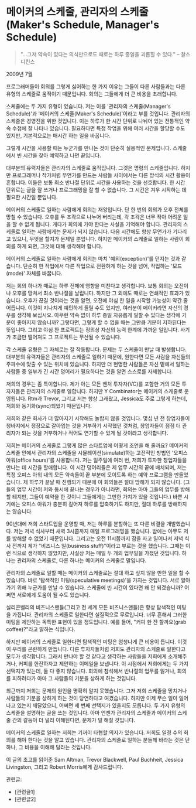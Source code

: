 # 메이커의 스케줄, 관리자의 스케줄 (Maker's Schedule, Manager's Schedule)

> "...그저 약속이 있다는 의식만으로도 때로는 하루 종일을 괴롭힐 수 있다."
> – 찰스 디킨스

2009년 7월

프로그래머들이 회의를 그렇게 싫어하는 한 가지 이유는 그들이 다른 사람들과는 다른 유형의 스케줄로 움직이기 때문입니다. 회의는 그들에게 더 큰 비용을 초래합니다.

스케줄에는 두 가지 유형이 있습니다. 저는 이를 '관리자의 스케줄(Manager's Schedule)'과 '메이커의 스케줄(Maker's Schedule)'이라고 부를 것입니다. 관리자의 스케줄은 경영진을 위한 것입니다. 이는 하루가 한 시간 단위로 나뉘어 있는 전통적인 약속 수첩에 잘 나타나 있습니다. 필요하다면 특정 작업을 위해 여러 시간을 할당할 수도 있지만, 기본적으로는 매시간 하는 일을 바꿉니다.

그렇게 시간을 사용할 때는 누군가를 만나는 것이 단순히 실용적인 문제입니다. 스케줄에서 빈 시간을 찾아 예약하고 나면 끝입니다.

대부분의 유력자들은 관리자의 스케줄로 움직입니다. 그것은 명령의 스케줄입니다. 하지만 프로그래머나 작가처럼 무언가를 만드는 사람들 사이에서는 다른 방식의 시간 활용이 흔합니다. 이들은 보통 최소 반나절 단위로 시간을 사용하는 것을 선호합니다. 한 시간 단위로는 글을 잘 쓰거나 프로그래밍을 잘 할 수 없습니다. 그 시간은 겨우 시작하는 데 필요한 시간일 뿐입니다.

메이커의 스케줄로 일하는 사람에게 회의는 재앙입니다. 단 한 번의 회의가 오후 전체를 망칠 수 있습니다. 오후를 두 조각으로 나누어 버리는데, 각 조각은 너무 작아 어려운 일을 할 수 없게 됩니다. 게다가 회의에 가야 한다는 사실을 기억해야 합니다. 관리자의 스케줄로 일하는 사람에게는 문제가 되지 않습니다. 다음 시간에도 항상 무언가가 기다리고 있으니, 무엇을 할지가 문제일 뿐입니다. 하지만 메이커의 스케줄로 일하는 사람이 회의를 하게 되면, 그것에 대해 생각해야 합니다.

메이커의 스케줄로 일하는 사람에게 회의는 마치 '예외(exception)'를 던지는 것과 같습니다. 단순히 한 작업에서 다른 작업으로 전환하게 하는 것을 넘어, 작업하는 '모드(mode)' 자체를 바꿉니다.

저는 회의 하나가 때로는 하루 전체에 영향을 미친다고 생각합니다. 보통 회의는 오전이나 오후를 망쳐서 최소 반나절을 날립니다. 하지만 그 외에도 때로는 연쇄적인 효과가 있습니다. 오후가 끊길 것이라는 것을 알면, 오전에 야심 찬 일을 시작할 가능성이 약간 줄어듭니다. 이것이 지나치게 예민하게 들릴 수도 있지만, 여러분이 메이커라면 자신의 경우를 생각해 보십시오. 아무런 약속 없이 하루 종일 자유롭게 일할 수 있다는 생각에 기분이 좋아지지 않습니까? 그렇다면, 그렇게 할 수 없을 때는 그만큼 기분이 저하된다는 뜻입니다. 그리고 야심 찬 프로젝트는 정의상 자신의 능력 한계에 가까운 일입니다. 사기가 조금만 떨어져도 그 프로젝트는 무산될 수 있습니다.

각 스케줄 유형은 그 자체로는 잘 작동합니다. 문제는 두 스케줄이 만날 때 발생합니다. 대부분의 유력자들은 관리자의 스케줄로 일하기 때문에, 원한다면 모든 사람을 자신들의 주파수에 맞출 수 있는 위치에 있습니다. 하지만 더 현명한 사람들은 자신 밑에서 일하는 사람들 중 일부가 긴 시간 덩어리가 필요하다는 것을 알면 스스로를 자제합니다.

저희의 경우는 좀 특이합니다. 제가 아는 모든 벤처 투자자(VC)를 포함한 거의 모든 투자자들은 관리자의 스케줄로 일합니다. 하지만 Y Combinator는 메이커의 스케줄로 운영됩니다. Rtm과 Trevor, 그리고 저는 항상 그래왔고, Jessica도 주로 그렇게 하는데, 저희와 동기화(sync)되었기 때문입니다.

저희와 같은 회사가 더 많아지기 시작해도 놀랍지 않을 것입니다. 몇십 년 전 창업자들이 청바지에서 정장으로 갈아입는 것을 거부하기 시작했던 것처럼, 창업자들이 점점 더 관리자가 되는 것을 거부하거나 적어도 연기할 수 있게 될 것이라고 생각합니다.

저희는 메이커의 스케줄로 그렇게 많은 스타트업에 어떻게 조언을 해 줄까요? 메이커의 스케줄 안에서 관리자의 스케줄을 시뮬레이션(simulate)하는 고전적인 방법인 '오피스 아워(office hours)'를 사용합니다. 저는 일주일에 여러 번, 저희가 투자한 창업자들을 만나는 데 시간을 할애합니다. 이 시간 덩어리들은 제 업무 시간의 끝에 배치되며, 저는 특정 오피스 아워 내의 모든 약속들이 끝 부분에 모이도록 하는 예약 프로그램을 만들었습니다. 제 하루가 끝날 때 진행되기 때문에 이 회의들은 절대 방해가 되지 않습니다. (그들의 업무 시간이 저와 동시에 끝나는 경우가 아니라면, 회의는 아마 그들의 업무를 방해할 테지만, 그들이 예약을 한 것이니 그들에게는 그만한 가치가 있을 것입니다.) 바쁜 시기에는 오피스 아워가 충분히 길어져 하루를 압축하기도 하지만, 절대 하루를 방해하지는 않습니다.

90년대에 저희 스타트업을 운영할 때, 저는 하루를 분할하는 또 다른 비결을 개발했습니다. 저는 저녁 식사부터 새벽 3시쯤까지 매일 프로그래밍을 했습니다. 밤에는 아무도 저를 방해할 수 없었기 때문입니다. 그리고는 오전 11시쯤까지 잠을 자고 일어나서 저녁 식사 전까지 제가 "비즈니스 일(business stuff)"이라고 부르는 것을 했습니다. 그때는 이런 식으로 생각하지 않았지만, 사실상 저는 매일 두 개의 업무일을 가졌던 것입니다. 하나는 관리자의 스케줄로, 다른 하나는 메이커의 스케줄로 말입니다.

관리자의 스케줄로 일할 때는 메이커의 스케줄로는 절대 하고 싶지 않을 만한 일을 할 수 있습니다. 바로 '탐색적인 미팅(speculative meetings)'을 가지는 것입니다. 서로 알아가기 위해 누군가를 만날 수 있습니다. 스케줄에 빈 시간이 있다면 왜 안 되겠습니까? 어쩌면 서로에게 도움이 될 수도 있습니다.

실리콘밸리의 비즈니스맨들(그리고 전 세계 모든 비즈니스맨들)은 항상 탐색적인 미팅을 가집니다. 관리자의 스케줄로 일한다면 실질적으로 무료입니다. 너무 흔해서 그러한 미팅을 제안하는 독특한 표현이 있을 정도입니다. 예를 들어, "커피 한 잔 할까요(grab coffee)?"라고 말하는 식입니다.

하지만 메이커의 스케줄로 일한다면 탐색적인 미팅은 엄청나게 큰 비용이 듭니다. 이것이 우리를 곤란하게 만듭니다. 다른 투자자들처럼 저희도 관리자의 스케줄로 일한다고 모두가 생각합니다. 그래서 만나야 할 것 같다고 생각하는 사람들을 저희에게 소개해주거나, 커피를 한잔하자고 제안하는 이메일을 보냅니다. 이 시점에서 저희에게는 두 가지 선택지가 있는데, 둘 다 좋지 않습니다. 회의에 참석해서 반나절의 업무를 잃거나, 회의를 피하려다가 아마 그 사람들의 기분을 상하게 하는 것입니다.

최근까지 저희는 문제의 원인을 명확히 알지 못했습니다. 그저 저희 스케줄을 망치거나 사람들의 기분을 상하게 하는 것이 당연하다고 여겼습니다. 하지만 이제 무슨 일이 일어나고 있는지 깨달았으니, 어쩌면 세 번째 선택지가 있을지도 모릅니다. 두 가지 유형의 스케줄을 설명하는 글을 쓰는 것입니다. 아마 언젠가 관리자의 스케줄과 메이커의 스케줄 간의 갈등이 더 널리 이해된다면, 문제가 덜 해질 것입니다.

메이커의 스케줄로 일하는 저희는 기꺼이 타협할 의지가 있습니다. 저희도 일정 수의 회의를 해야 한다는 것을 알고 있습니다. 관리자의 스케줄로 일하는 분들께 바라는 것은 단 하나, 그 비용을 이해해 달라는 것입니다.

이 글의 초고를 읽어준 Sam Altman, Trevor Blackwell, Paul Buchheit, Jessica Livingston, 그리고 Robert Morris에게 감사드립니다.

관련글:
- [관련글1]
- [관련글2]